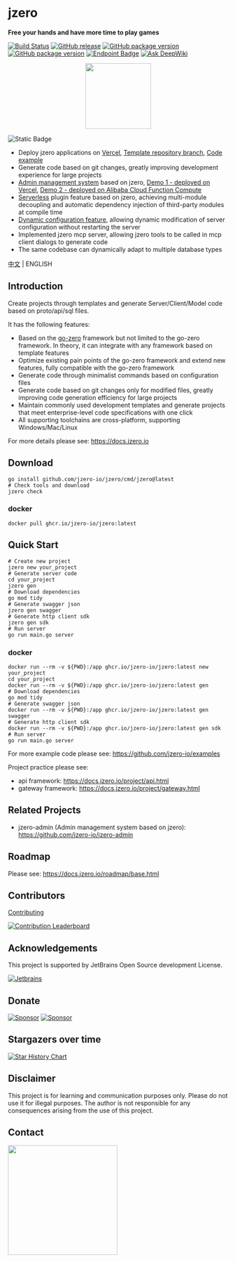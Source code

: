 # jzero

**Free your hands and have more time to play games**

[![Build Status](https://img.shields.io/github/actions/workflow/status/jzero-io/jzero/ci.yaml?branch=main&label=jzero-ci&logo=github&style=flat-square)](https://github.com/jzero-io/jzero/actions?query=workflow%3Ajzero-ci)
[![GitHub release](https://img.shields.io/github/release/jzero-io/jzero.svg?style=flat-square)](https://github.com/jzero-io/jzero/releases/latest)
[![GitHub package version](https://img.shields.io/github/v/release/jzero-io/jzero?include_prereleases&sort=semver&label=Docker%20Image%20version)](https://github.com/jzero-io/jzero/pkgs/container/jzero)
[![GitHub package version](https://img.shields.io/github/v/release/jzero-io/jzero-action?include_prereleases&sort=semver&label=Jzero%20Action%20Version)](https://github.com/marketplace/actions/jzero-action)
[![Endpoint Badge](https://img.shields.io/endpoint?url=https%3A%2F%2Fvercel.jaronnie.com%2Fapi%2Fv1%2Fshields%2Fgithub%2Fjzero-io%2Fjzero%2Fpkgs%2Fcontainer%2Fjzero%2Fdownloads&label=image%20pulls)](https://vercel.jaronnie.com/api/v1/shields/github/jzero-io/jzero/pkgs/container/jzero/downloads)
[![Ask DeepWiki](https://deepwiki.com/badge.svg)](https://deepwiki.com/jzero-io/jzero)

<p align="center">
<img align="center" width="150px" src="https://oss.jaronnie.com/jzero.jpg">
</p>

![Static Badge](https://img.shields.io/badge/Latest_New_Feature-blue?style=for-the-badge)

* Deploy jzero applications on [Vercel](https://vercel.com), [Template repository branch](https://github.com/jzero-io/templates/tree/api-vercel), [Code example](https://github.com/jaronnie/go-serverless-vercel)
* Generate code based on git changes, greatly improving development experience for large projects
* [Admin management system](https://github.com/jzero-io/jzero-admin) based on jzero, [Demo 1 - deployed on Vercel](https://admin.jzero.io), [Demo 2 - deployed on Alibaba Cloud Function Compute](https://jzero-admin.jaronnie.com)
* [Serverless](https://docs.jzero.io/guide/serverless.html) plugin feature based on jzero, achieving multi-module decoupling and automatic dependency injection of third-party modules at compile time
* [Dynamic configuration feature](https://docs.jzero.io/guide/config/dynamic_conf.html), allowing dynamic modification of server configuration without restarting the server
* Implemented jzero mcp server, allowing jzero tools to be called in mcp client dialogs to generate code
* The same codebase can dynamically adapt to multiple database types

[中文](README.md) | ENGLISH

## Introduction

Create projects through templates and generate Server/Client/Model code based on proto/api/sql files.

It has the following features:
* Based on the [go-zero](https://go-zero.dev) framework but not limited to the go-zero framework. In theory, it can integrate with any framework based on template features
* Optimize existing pain points of the go-zero framework and extend new features, fully compatible with the go-zero framework
* Generate code through minimalist commands based on configuration files
* Generate code based on git changes only for modified files, greatly improving code generation efficiency for large projects
* Maintain commonly used development templates and generate projects that meet enterprise-level code specifications with one click
* All supporting toolchains are cross-platform, supporting Windows/Mac/Linux

For more details please see: https://docs.jzero.io

## Download

```shell
go install github.com/jzero-io/jzero/cmd/jzero@latest
# Check tools and download
jzero check
```

### docker

```shell
docker pull ghcr.io/jzero-io/jzero:latest
```

## Quick Start

```shell
# Create new project
jzero new your_project
# Generate server code
cd your_project
jzero gen
# Download dependencies
go mod tidy
# Generate swagger json
jzero gen swagger
# Generate http client sdk
jzero gen sdk
# Run server
go run main.go server
```

### docker

```shell
docker run --rm -v ${PWD}:/app ghcr.io/jzero-io/jzero:latest new your_project
cd your_project
docker run --rm -v ${PWD}:/app ghcr.io/jzero-io/jzero:latest gen
# Download dependencies
go mod tidy
# Generate swagger json
docker run --rm -v ${PWD}:/app ghcr.io/jzero-io/jzero:latest gen swagger
# Generate http client sdk
docker run --rm -v ${PWD}:/app ghcr.io/jzero-io/jzero:latest gen sdk
# Run server
go run main.go server
```

For more example code please see: https://github.com/jzero-io/examples

Project practice please see:
* api framework: https://docs.jzero.io/project/api.html
* gateway framework: https://docs.jzero.io/project/gateway.html

## Related Projects
* jzero-admin (Admin management system based on jzero): https://github.com/jzero-io/jzero-admin

## Roadmap

Please see: https://docs.jzero.io/roadmap/base.html

## Contributors

[Contributing](https://docs.jzero.io/guide/contribute.html)

[![Contribution Leaderboard](https://openomy.app/svg?repo=jzero-io/jzero&chart=list)](https://openomy.app/github/jzero-io/jzero)

## Acknowledgements

This project is supported by JetBrains Open Source development License.

[![Jetbrains](https://resources.jetbrains.com/storage/products/company/brand/logos/jb_beam.svg)](https://www.jetbrains.com/?from=jzero)

## Donate

[![Sponsor](https://img.shields.io/badge/Sponsor-%E2%9D%A4-red?label=Sponsor-WePay)](https://oss.jaronnie.com/2021723027876_.pic.jpg)
[![Sponsor](https://img.shields.io/badge/Sponsor-%E2%9D%A4-red?label=Sponsor-AliPay)](https://oss.jaronnie.com/2031723027877_.pic.jpg)

## Stargazers over time

[![Star History Chart](https://api.star-history.com/svg?repos=jzero-io/jzero&type=Date)](https://star-history.com/#jzero-io/jzero&Date)

## Disclaimer

This project is for learning and communication purposes only. Please do not use it for illegal purposes. The author is not responsible for any consequences arising from the use of this project.

## Contact

<p align="center">
<img align="left" width="250px" height="250px" src="https://oss.jaronnie.com/weixin2.jpg">
</p>
